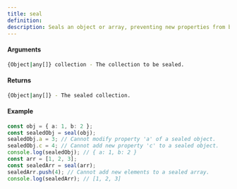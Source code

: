 ```yaml
---
title: seal
definition: 
description: Seals an object or array, preventing new properties from being added to it and marking all existing properties as non-configurable.
---
```



#### Arguments


```bash
{Object|any[]} collection - The collection to be sealed.
```


#### Returns


```bash
{Object|any[]} - The sealed collection.
```


#### Example


```ts
const obj = { a: 1, b: 2 };const sealedObj = seal(obj);sealedObj.a = 3; // Cannot modify property 'a' of a sealed object.sealedObj.c = 4; // Cannot add new property 'c' to a sealed object.console.log(sealedObj); // { a: 1, b: 2 }const arr = [1, 2, 3];const sealedArr = seal(arr);sealedArr.push(4); // Cannot add new elements to a sealed array.console.log(sealedArr); // [1, 2, 3]
```